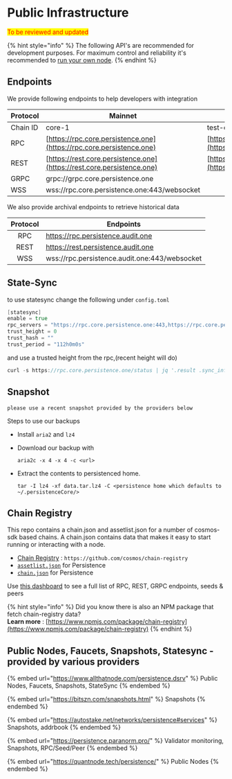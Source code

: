 # Public Infrastructure

<mark style="color:red;">To be reviewed and updated</mark>

{% hint style="info" %}
The following API's are recommended for development purposes. For maximum control and reliability it's recommended to [run your own node](setup.md).&#x20;
{% endhint %}

## Endpoints

We provide following endpoints to help developers with integration

| Protocol | Mainnet                                                                | Testnet                                                                        |
| -------- | ---------------------------------------------------------------------- | ------------------------------------------------------------------------------ |
| Chain ID | core-1                                                                 | test-core-1                                                                    |
| RPC      | [https://rpc.core.persistence.one](https://rpc.core.persistence.one)   | [https://rpc.testnet.persistence.one/](https://rpc.testnet.persistence.one/)   |
| REST     | [https://rest.core.persistence.one](https://rest.core.persistence.one) | [https://rest.testnet.persistence.one/](https://rest.testnet.persistence.one/) |
| GRPC     | grpc://grpc.core.persistence.one                                       |                                                                                |
| WSS      | wss://rpc.core.persistence.one:443/websocket                           |                                                                                |

We also provide archival endpoints to retrieve historical data

| Protocol | Endpoints                                     |
| :------: | --------------------------------------------- |
|    RPC   | https://rpc.persistence.audit.one             |
|   REST   | https://rest.persistence.audit.one            |
|    WSS   | wss://rpc.persistence.audit.one:443/websocket |



## State-Sync

to use statesync change the following under `config.toml`

```go
[statesync]
enable = true
rpc_servers = "https://rpc.core.persistence.one:443,https://rpc.core.persistence.one:443"
trust_height = 0
trust_hash = ""
trust_period = "112h0m0s"
```

and use a trusted height from the rpc,(recent height will do)

```go
curl -s https://rpc.core.persistence.one/status | jq '.result .sync_info | {trust_height: .latest_block_height, trust_hash: .latest_block_hash} | values'
```

## Snapshot

```
please use a recent snapshot provided by the providers below
```

Steps to use our backups

* Install `aria2` and `lz4`
*   Download our backup with

    ```
    aria2c -x 4 -x 4 -c <url>
    ```
*   Extract the contents to persistenced home.

    ```
    tar -I lz4 -xf data.tar.lz4 -C <persistence home which defaults to ~/.persistenceCore/>
    ```

##

## Chain Registry

This repo contains a chain.json and assetlist.json for a number of cosmos-sdk based chains. A chain.json contains data that makes it easy to start running or interacting with a node.

* [Chain Registry](https://github.com/cosmos/chain-registry) : `https://github.com/cosmos/chain-registry`
* [`assetlist.json`](https://github.com/cosmos/chain-registry/blob/master/persistence/assetlist.json) for Persistence
* [`chain.json`](https://github.com/cosmos/chain-registry/blob/master/persistence/chain.json) for Persistence

Use [this dashboard](https://cosmos.directory/persistence/nodes) to see a full list of RPC, REST, GRPC endpoints, seeds & peers

{% hint style="info" %}
Did you know there is also an NPM package that fetch chain-registry data?\
**Learn more** : [https://www.npmjs.com/package/chain-registry](https://www.npmjs.com/package/chain-registry)
{% endhint %}



## Public Nodes, Faucets, Snapshots, Statesync - provided by various providers

{% embed url="https://www.allthatnode.com/persistence.dsrv" %}
Public Nodes, Faucets, Snapshots, StateSync
{% endembed %}

{% embed url="https://bitszn.com/snapshots.html" %}
Snapshots
{% endembed %}

{% embed url="https://autostake.net/networks/persistence#services" %}
Snapshots, addrbook
{% endembed %}

{% embed url="https://persistence.paranorm.pro/" %}
Validator monitoring, Snapshots, RPC/Seed/Peer
{% endembed %}

{% embed url="https://quantnode.tech/persistence/" %}
Public Nodes
{% endembed %}
